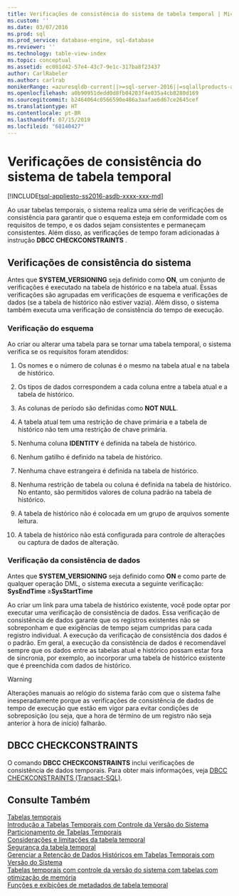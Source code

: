 ```yaml
---
title: Verificações de consistência do sistema de tabela temporal | Microsoft Docs
ms.custom: ''
ms.date: 03/07/2016
ms.prod: sql
ms.prod_service: database-engine, sql-database
ms.reviewer: ''
ms.technology: table-view-index
ms.topic: conceptual
ms.assetid: ec081d42-57e4-43c7-9e1c-317ba8f23437
author: CarlRabeler
ms.author: carlrab
monikerRange: =azuresqldb-current||>=sql-server-2016||=sqlallproducts-allversions||>=sql-server-linux-2017||=azuresqldb-mi-current
ms.openlocfilehash: a0b90951dedd0d8fb04203f4e035a4cb8280d169
ms.sourcegitcommit: b2464064c0566590e486a3aafae6d67ce2645cef
ms.translationtype: HT
ms.contentlocale: pt-BR
ms.lasthandoff: 07/15/2019
ms.locfileid: "68140427"
---
```

# <a name="temporal-table-system-consistency-checks"></a>Verificações de consistência do sistema de tabela temporal
[!INCLUDE[tsql-appliesto-ss2016-asdb-xxxx-xxx-md](../../includes/tsql-appliesto-ss2016-asdb-xxxx-xxx-md.md)]

  Ao usar tabelas temporais, o sistema realiza uma série de verificações de consistência para garantir que o esquema esteja em conformidade com os requisitos de tempo, e os dados sejam consistentes e permaneçam consistentes. Além disso, as verificações de tempo foram adicionadas à instrução **DBCC CHECKCONSTRAINTS** .  
  
## <a name="system-consistency-checks"></a>Verificações de consistência do sistema  
 Antes que **SYSTEM_VERSIONING** seja definido como **ON**, um conjunto de verificações é executado na tabela de histórico e na tabela atual. Essas verificações são agrupadas em verificações de esquema e verificações de dados (se a tabela de histórico não estiver vazia). Além disso, o sistema também executa uma verificação de consistência do tempo de execução.  
  
### <a name="schema-check"></a>Verificação do esquema  
 Ao criar ou alterar uma tabela para se tornar uma tabela temporal, o sistema verifica se os requisitos foram atendidos:  
  
1.  Os nomes e o número de colunas é o mesmo na tabela atual e na tabela de histórico.  
  
2.  Os tipos de dados correspondem a cada coluna entre a tabela atual e a tabela de histórico.  
  
3.  As colunas de período são definidas como **NOT NULL**.  
  
4.  A tabela atual tem uma restrição de chave primária e a tabela de histórico não tem uma restrição de chave primária.  
  
5.  Nenhuma coluna **IDENTITY** é definida na tabela de histórico.  
  
6.  Nenhum gatilho é definido na tabela de histórico.  
  
7.  Nenhuma chave estrangeira é definida na tabela de histórico.  
  
8.  Nenhuma restrição de tabela ou coluna é definida na tabela de histórico. No entanto, são permitidos valores de coluna padrão na tabela de histórico.  
  
9. A tabela de histórico não é colocada em um grupo de arquivos somente leitura.  
  
10. A tabela de histórico não está configurada para controle de alterações ou captura de dados de alteração.  
  
### <a name="data-consistency-check"></a>Verificação da consistência de dados  
 Antes que **SYSTEM_VERSIONING** seja definido como **ON** e como parte de qualquer operação DML, o sistema executa a seguinte verificação: **SysEndTime** ≥**SysStartTime**  
  
 Ao criar um link para uma tabela de histórico existente, você pode optar por executar uma verificação de consistência de dados. Essa verificação de consistência de dados garante que os registros existentes não se sobreponham e que exigências de tempo sejam cumpridas para cada registro individual. A execução da verificação de consistência dos dados é o padrão. Em geral, a execução da consistência de dados é recomendável sempre que os dados entre as tabelas atual e histórico possam estar fora de sincronia, por exemplo, ao incorporar uma tabela de histórico existente que é preenchida com dados de histórico.  
  
> [!WARNING]  
>  Alterações manuais ao relógio do sistema farão com que o sistema falhe inesperadamente porque as verificações de consistência de dados de tempo de execução que estão em vigor para evitar condições de sobreposição (ou seja, que a hora de término de um registro não seja anterior à hora de início) falharão.  
  
## <a name="dbcc-checkconstraints"></a>DBCC CHECKCONSTRAINTS  
 O comando **DBCC CHECKCONSTRAINTS** inclui verificações de consistência de dados temporais. Para obter mais informações, veja [DBCC CHECKCONSTRAINTS &#40;Transact-SQL&#41;](../../t-sql/database-console-commands/dbcc-checkconstraints-transact-sql.md).  
  
## <a name="see-also"></a>Consulte Também  
 [Tabelas temporais](../../relational-databases/tables/temporal-tables.md)   
 [Introdução a Tabelas Temporais com Controle da Versão do Sistema](../../relational-databases/tables/getting-started-with-system-versioned-temporal-tables.md)   
 [Particionamento de Tabelas Temporais](../../relational-databases/tables/partitioning-with-temporal-tables.md)   
 [Considerações e limitações da tabela temporal](../../relational-databases/tables/temporal-table-considerations-and-limitations.md)   
 [Segurança da tabela temporal](../../relational-databases/tables/temporal-table-security.md)   
 [Gerenciar a Retenção de Dados Históricos em Tabelas Temporais com Versão do Sistema](../../relational-databases/tables/manage-retention-of-historical-data-in-system-versioned-temporal-tables.md)   
 [Tabelas temporais com controle da versão do sistema com tabelas com otimização de memória](../../relational-databases/tables/system-versioned-temporal-tables-with-memory-optimized-tables.md)   
 [Funções e exibições de metadados de tabela temporal](../../relational-databases/tables/temporal-table-metadata-views-and-functions.md)  
  
  
